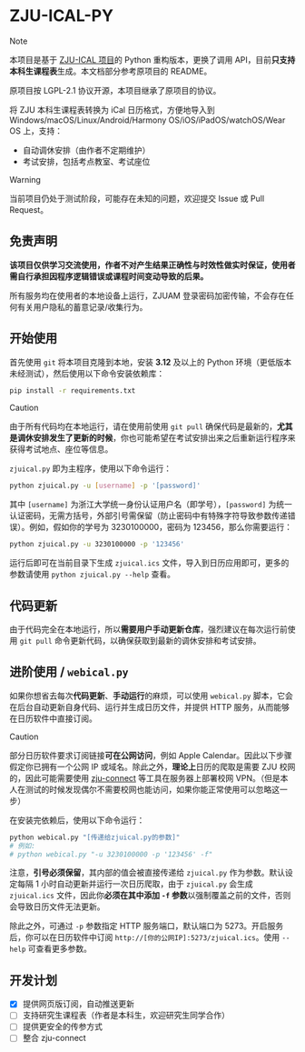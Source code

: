 # ZJU-ICAL-PY

> [!NOTE]
> 本项目是基于 [ZJU-ICAL 项目](https://github.com/cxz66666/zju-ical)的 Python 重构版本，更换了调用 API，目前**只支持本科生课程表**生成。本文档部分参考原项目的 README。
>
> 原项目按 LGPL-2.1 协议开源，本项目继承了原项目的协议。

将 ZJU 本科生课程表转换为 iCal 日历格式，方便地导入到 Windows/macOS/Linux/Android/Harmony OS/iOS/iPadOS/watchOS/Wear OS 上，支持：

 - 自动调休安排（由作者不定期维护）
 - 考试安排，包括考点教室、考试座位

> [!WARNING]
> 当前项目仍处于测试阶段，可能存在未知的问题，欢迎提交 Issue 或 Pull Request。

## 免责声明

**该项目仅供学习交流使用，作者不对产生结果正确性与时效性做实时保证，使用者需自行承担因程序逻辑错误或课程时间变动导致的后果。**

所有服务均在使用者的本地设备上运行，ZJUAM 登录密码加密传输，不会存在任何有关用户隐私的蓄意记录/收集行为。

## 开始使用

首先使用 `git` 将本项目克隆到本地，安装 **3.12** 及以上的 Python 环境（更低版本未经测试），然后使用以下命令安装依赖库：

```sh
pip install -r requirements.txt
```

> [!CAUTION]
> 由于所有代码均在本地运行，请在使用前使用 `git pull` 确保代码是最新的，**尤其是调休安排发生了更新的时候**，你也可能希望在考试安排出来之后重新运行程序来获得考试地点、座位等信息。

`zjuical.py` 即为主程序，使用以下命令运行：

```sh
python zjuical.py -u [username] -p '[password]'
```

其中 `[username]` 为浙江大学统一身份认证用户名（即学号），`[password]` 为统一认证密码，无需方括号，外部引号需保留（防止密码中有特殊字符导致参数传递错误）。例如，假如你的学号为 3230100000，密码为 123456，那么你需要运行：

```sh
python zjuical.py -u 3230100000 -p '123456'
```

运行后即可在当前目录下生成 `zjuical.ics` 文件，导入到日历应用即可，更多的参数请使用 `python zjuical.py --help` 查看。

## 代码更新

由于代码完全在本地运行，所以**需要用户手动更新仓库**，强烈建议在每次运行前使用 `git pull` 命令更新代码，以确保获取到最新的调休安排和考试安排。

## 进阶使用 / `webical.py`

如果你想省去每次**代码更新**、**手动运行**的麻烦，可以使用 `webical.py` 脚本，它会在后台自动更新自身代码、运行并生成日历文件，并提供 HTTP 服务，从而能够在日历软件中直接订阅。

> [!CAUTION]
> 部分日历软件要求订阅链接**可在公网访问**，例如 Apple Calendar。因此以下步骤假定你已拥有一个公网 IP 或域名。除此之外，**理论上**日历的爬取是需要 ZJU 校网的，因此可能需要使用 [zju-connect](https://github.com/Mythologyli/zju-connect) 等工具在服务器上部署校网 VPN。（但是本人在测试的时候发现偶尔不需要校网也能访问，如果你能正常使用可以忽略这一步）

在安装完依赖后，使用以下命令运行：

```sh
python webical.py "[传递给zjuical.py的参数]"
# 例如:
# python webical.py "-u 3230100000 -p '123456' -f"
```

注意，**引号必须保留**，其内部的值会被直接传递给 `zjuical.py` 作为参数。默认设定每隔 1 小时自动更新并运行一次日历爬取，由于 `zjuical.py` 会生成 `zjuical.ics` 文件，因此你**必须在其中添加 `-f` 参数**以强制覆盖之前的文件，否则会导致日历文件无法更新。

除此之外，可通过 `-p` 参数指定 HTTP 服务端口，默认端口为 5273。开启服务后，你可以在日历软件中订阅 `http://[你的公网IP]:5273/zjuical.ics`。使用 `--help` 可查看更多参数。

## 开发计划

 - [x] 提供网页版订阅，自动推送更新
 - [ ] 支持研究生课程表（作者是本科生，欢迎研究生同学合作）
 - [ ] 提供更安全的传参方式
 - [ ] 整合 zju-connect
